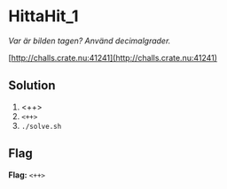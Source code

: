 # HittaHit_1
*Var är bilden tagen? Använd decimalgrader.*

[http://challs.crate.nu:41241](http://challs.crate.nu:41241)

## Solution
1. <++>
2. `<++>`
3. `./solve.sh`


## Flag
**Flag:** `<++>`
